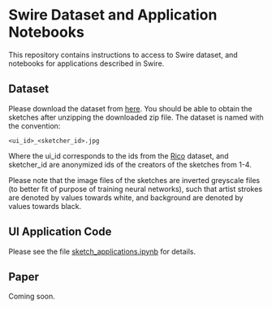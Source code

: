 # Swire Dataset and Application Notebooks

This repository contains instructions to access to Swire dataset, and notebooks for applications described in Swire.

## Dataset

Please download the dataset from [here](https://storage.googleapis.com/crowdstf-rico-uiuc-4540/swire_dataset_v0.1/sketches.zip).
You should be able to obtain the sketches after unzipping the downloaded zip file. The dataset is named with the convention: 
```
<ui_id>_<sketcher_id>.jpg
```
Where the ui_id corresponds to the ids from the [Rico](http://interactionmining.org/rico) dataset, and sketcher_id are anonymized ids of the creators of the sketches from 1-4.

Please note that the image files of the sketches are inverted greyscale files (to better fit of purpose of training neural networks), such that artist strokes are denoted by values towards white, and background are denoted by values towards black. 

## UI Application Code

Please see the file [sketch_applications.ipynb](sketch_applications.ipynb) for details.

## Paper
Coming soon.

